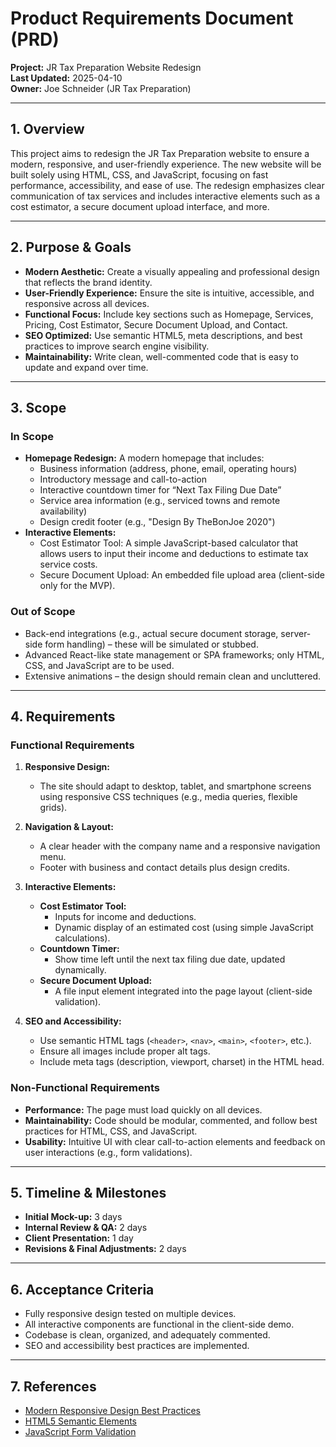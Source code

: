 # Product Requirements Document (PRD)  
**Project:** JR Tax Preparation Website Redesign  
**Last Updated:** 2025-04-10  
**Owner:** Joe Schneider (JR Tax Preparation)

---

## 1. Overview

This project aims to redesign the JR Tax Preparation website to ensure a modern, responsive, and user-friendly experience. The new website will be built solely using HTML, CSS, and JavaScript, focusing on fast performance, accessibility, and ease of use. The redesign emphasizes clear communication of tax services and includes interactive elements such as a cost estimator, a secure document upload interface, and more.

---

## 2. Purpose & Goals

- **Modern Aesthetic:** Create a visually appealing and professional design that reflects the brand identity.
- **User-Friendly Experience:** Ensure the site is intuitive, accessible, and responsive across all devices.
- **Functional Focus:** Include key sections such as Homepage, Services, Pricing, Cost Estimator, Secure Document Upload, and Contact.
- **SEO Optimized:** Use semantic HTML5, meta descriptions, and best practices to improve search engine visibility.
- **Maintainability:** Write clean, well-commented code that is easy to update and expand over time.

---

## 3. Scope

### In Scope

- **Homepage Redesign:** A modern homepage that includes:
  - Business information (address, phone, email, operating hours)
  - Introductory message and call-to-action
  - Interactive countdown timer for “Next Tax Filing Due Date”
  - Service area information (e.g., serviced towns and remote availability)
  - Design credit footer (e.g., "Design By TheBonJoe 2020")
- **Interactive Elements:**
  - Cost Estimator Tool: A simple JavaScript-based calculator that allows users to input their income and deductions to estimate tax service costs.
  - Secure Document Upload: An embedded file upload area (client-side only for the MVP).

### Out of Scope

- Back-end integrations (e.g., actual secure document storage, server-side form handling) – these will be simulated or stubbed.
- Advanced React-like state management or SPA frameworks; only HTML, CSS, and JavaScript are to be used.
- Extensive animations – the design should remain clean and uncluttered.

---

## 4. Requirements

### Functional Requirements

1. **Responsive Design:**  
   - The site should adapt to desktop, tablet, and smartphone screens using responsive CSS techniques (e.g., media queries, flexible grids).

2. **Navigation & Layout:**  
   - A clear header with the company name and a responsive navigation menu.
   - Footer with business and contact details plus design credits.

3. **Interactive Elements:**  
   - **Cost Estimator Tool:**  
     - Inputs for income and deductions.  
     - Dynamic display of an estimated cost (using simple JavaScript calculations).
   - **Countdown Timer:**  
     - Show time left until the next tax filing due date, updated dynamically.
   - **Secure Document Upload:**  
     - A file input element integrated into the page layout (client-side validation).

4. **SEO and Accessibility:**  
   - Use semantic HTML tags (`<header>`, `<nav>`, `<main>`, `<footer>`, etc.).
   - Ensure all images include proper alt tags.
   - Include meta tags (description, viewport, charset) in the HTML head.

### Non-Functional Requirements

- **Performance:** The page must load quickly on all devices.
- **Maintainability:** Code should be modular, commented, and follow best practices for HTML, CSS, and JavaScript.
- **Usability:** Intuitive UI with clear call-to-action elements and feedback on user interactions (e.g., form validations).

---

## 5. Timeline & Milestones

- **Initial Mock-up:** 3 days
- **Internal Review & QA:** 2 days
- **Client Presentation:** 1 day
- **Revisions & Final Adjustments:** 2 days

---

## 6. Acceptance Criteria

- Fully responsive design tested on multiple devices.
- All interactive components are functional in the client-side demo.
- Codebase is clean, organized, and adequately commented.
- SEO and accessibility best practices are implemented.

---

## 7. References

- [Modern Responsive Design Best Practices](https://web.dev/responsive-web-design-basics/)
- [HTML5 Semantic Elements](https://developer.mozilla.org/en-US/docs/Web/Guide/HTML/Using_HTML_sections_and_outlines)
- [JavaScript Form Validation](https://www.w3schools.com/js/js_validation.asp)
